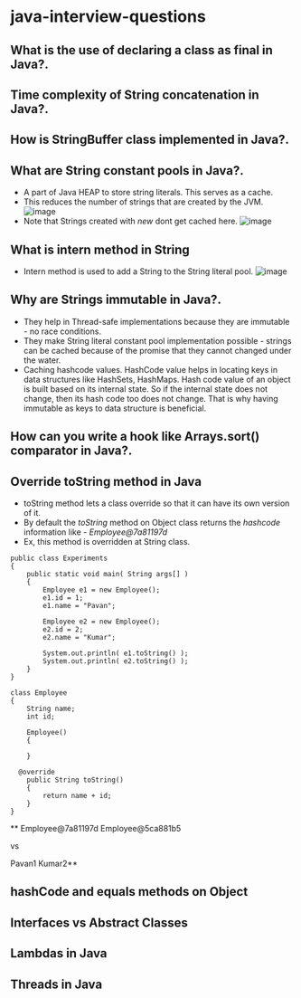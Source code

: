 # java-interview-questions

## What is the use of declaring a class as final in Java?.

## Time complexity of String concatenation in Java?.

## How is StringBuffer class implemented in Java?.

## What are String constant pools in Java?.
- A part of Java HEAP to store string literals. This serves as a cache.
- This reduces the number of strings that are created by the JVM.
![image](https://user-images.githubusercontent.com/42272776/116812197-165d5d80-ab6b-11eb-9a1d-a2c25ebcab0f.png)
- Note that Strings created with *new* dont get cached here.
![image](https://user-images.githubusercontent.com/42272776/116812216-2bd28780-ab6b-11eb-9347-4babe59cffbb.png)

## What is intern method in String
- Intern method is used to add a String to the String literal pool.
![image](https://user-images.githubusercontent.com/42272776/116812298-bdda9000-ab6b-11eb-8b9b-8ccaf2860f39.png)



## Why are Strings immutable in Java?.
- They help in Thread-safe implementations because they are immutable - no race conditions.
- They make String literal constant pool implementation possible - strings can be cached because of the promise that they cannot changed under the water.
- Caching hashcode values. HashCode value helps in locating keys in data structures like HashSets, HashMaps. Hash code value of an object is built based on its internal
  state. So if the internal state does not change, then its hash code too does not change. That is why having immutable as keys to data structure is beneficial.

## How can you write a hook like Arrays.sort() comparator in Java?.

## Override toString method in Java
- toString method lets a class override so that it can have its own version of it.
- By default the *toString* method on Object class returns the *hashcode* information like - *Employee@7a81197d*
- Ex, this method is overridden at String class.
```
public class Experiments 
{
	public static void main( String args[] )
	{
		Employee e1 = new Employee();
		e1.id = 1;
		e1.name = "Pavan";		
		
		Employee e2 = new Employee();
		e2.id = 2;
		e2.name = "Kumar";
		
		System.out.println( e1.toString() );
		System.out.println( e2.toString() );
	}
}

class Employee
{
	String name;
	int id;
	
	Employee()
	{
		
	}
	
  @override
	public String toString()
	{
		return name + id;		
	}
}
```
**
Employee@7a81197d
Employee@5ca881b5

vs

Pavan1
Kumar2**


## hashCode and equals methods on Object

## Interfaces vs Abstract Classes

## Lambdas in Java

## Threads in Java


